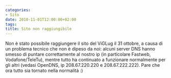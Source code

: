 ```yaml
---
categories:
- Sito
date: 2010-11-01T12:00:00+02:00
tags:
title: Sito non raggiungibile
---
```

Non è stato possibile raggiungere il sito del ViGLug il 31 ottobre, a causa di un problema tecnico che non è dipeso da noi: alcuni server DNS hanno smesso di puntare correttamente al nostro ip (in particolare Fastweb, Vodafone/TeleTu), mentre tutto ha continuato a funzionare normalmente per gli altri (vedasi OpenDNS, ip 208.67.220.220 e 208.67.222.222). Pare che ora tutto sia tornato nella normalità :)
